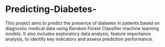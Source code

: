 # Predicting-Diabetes-
This project aims to predict the presence of diabetes in patients based on diagnostic medical data using Random Forest Classifier  machine learning models. It also includes exploratory data analysis, feature importance analysis,  to identify key indicators and assess prediction performance.
